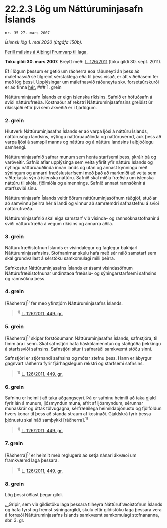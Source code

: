 # 22.2.3 Lög um Náttúruminjasafn Íslands

`nr. 35 27. mars 2007`

_Íslensk lög 1. maí 2020 (útgáfa 150b)._

[Ferill málsins á Alþingi](https://www.althingi.is/thingstorf/thingmalalistar-eftir-thingum/ferill/?ltg=133&mnr=281)
[Frumvarp til laga.](https://www.althingi.is/altext/133/s/0294.html)

**Tóku gildi 30. mars 2007.**
Breytt með:
[L. 126/2011](https://althingi.is/altext/stjt/2011.126.html) (tóku gildi 30. sept. 2011).

Ef í lögum þessum er getið um ráðherra eða ráðuneyti án þess að málefnasvið sé tilgreint sérstaklega eða til þess vísað, er átt viðeðasem fer með lög þessi. Upplýsingar um málefnasvið ráðuneyta skv. forsetaúrskurði er að finna [hér.](2018119.md) ### 1. grein

Náttúruminjasafn Íslands er eign íslenska ríkisins. Safnið er höfuðsafn á sviði náttúrufræða. Kostnaður af rekstri Náttúruminjasafnsins greiðist úr ríkissjóði eftir því sem ákveðið er í fjárlögum.

### 2. grein

Hlutverk Náttúruminjasafns Íslands er að varpa ljósi á náttúru Íslands, náttúrusögu landsins, nýtingu náttúruauðlinda og náttúruvernd, auk þess að varpa ljósi á samspil manns og náttúru og á náttúru landsins í alþjóðlegu samhengi.

Náttúruminjasafnið safnar munum sem henta starfsemi þess, skráir þá og varðveitir. Safnið aflar upplýsinga sem veita yfirlit yfir náttúru Íslands og nýtingu náttúruauðlinda innan lands og utan og annast kynningu með sýningum og annarri fræðslustarfsemi með það að markmiði að veita sem víðtækasta sýn á íslenska náttúru. Safnið skal miðla fræðslu um íslenska náttúru til skóla, fjölmiðla og almennings. Safnið annast rannsóknir á starfssviði sínu.

Náttúruminjasafn Íslands veitir öðrum náttúruminjasöfnum ráðgjöf, stuðlar að samvinnu þeirra hér á landi og vinnur að samræmdri safnastefnu á sviði náttúrufræða.

Náttúruminjasafnið skal eiga samstarf við vísinda- og rannsóknastofnanir á sviði náttúrufræða á vegum ríkisins og annarra aðila.

### 3. grein

Náttúrufræðistofnun Íslands er vísindalegur og faglegur bakhjarl Náttúruminjasafnsins. Stofnanirnar skulu hafa með sér náið samstarf sem skal grundvallast á sérstöku samkomulagi milli þeirra.

Safnkostur Náttúruminjasafns Íslands er ásamt vísindasöfnum Náttúrufræðistofnunar undirstaða fræðslu- og sýningarstarfsemi safnsins og rannsókna þess.

### 4. grein

[Ráðherra]<sup>1)</sup> fer með yfirstjórn Náttúruminjasafns Íslands.

> <sup>1)</sup> [L. 126/2011, 449. gr.](https://althingi.is/altext/stjt/2011.126.html)

### 5. grein

[Ráðherra]<sup>1)</sup> skipar forstöðumann Náttúruminjasafns Íslands, safnstjóra, til fimm ára í senn. Skal safnstjóri hafa háskólamenntun og staðgóða þekkingu á starfssviði safnsins. Safnstjóri situr í safnaráði samkvæmt stöðu sinni.

Safnstjóri er stjórnandi safnsins og mótar stefnu þess. Hann er ábyrgur gagnvart ráðherra fyrir fjárhagslegum rekstri og starfsemi safnsins.

> <sup>1)</sup> [L. 126/2011, 449. gr.](https://althingi.is/altext/stjt/2011.126.html)

### 6. grein

Safninu er heimilt að taka aðgangseyri. Þá er safninu heimilt að taka gjald fyrir lán á munum, ljósmyndun muna, afrit af ljósmyndum, sérunnar munaskrár og úttak tölvugagna, sérfræðilega heimildaþjónustu og fjölföldun hvers konar til þess að standa straum af kostnaði. Gjaldskrá fyrir þessa þjónustu skal háð samþykki [ráðherra].<sup>1)</sup> 

> <sup>1)</sup> [L. 126/2011, 449. gr.](https://althingi.is/altext/stjt/2011.126.html)

### 7. grein

[Ráðherra]<sup>1)</sup> er heimilt með reglugerð að setja nánari ákvæði um framkvæmd laga þessara.

> <sup>1)</sup> [L. 126/2011, 449. gr.](https://althingi.is/altext/stjt/2011.126.html)

### 8. grein

Lög þessi öðlast þegar gildi.

[…](https://www.althingi.is/lagasafn/leidbeiningar/)Gripir, sem við gildistöku laga þessara tilheyra Náttúrufræðistofnun Íslands og hafa fyrst og fremst sýningargildi, skulu eftir gildistöku laga þessara vera á forræði Náttúruminjasafns Íslands samkvæmt samkomulagi stofnananna, sbr. 3. gr.
